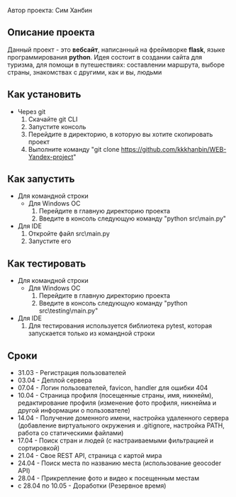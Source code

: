 Автор проекта: Сим Ханбин

## Описание проекта
Данный проект - это **вебсайт**, написанный на фреймворке **flask**, языке 
программирования **python**. Идея состоит в создании сайта для туризма, 
для помощи в путешествиях: составлении маршрута, выборе страны, знакомствах с 
другими, как и вы, людьми

## Как установить
- Через git
    1. Скачайте git CLI
    2. Запустите консоль
    3. Перейдите в директорию, в которую вы хотите скопировать проект
    4. Выполните команду "git clone https://github.com/kkkhanbin/WEB-Yandex-project"

## Как запустить
- Для командной строки
    - Для Windows ОС
        1. Перейдите в главную директорию проекта
        2. Введите в консоль следующую команду "python src\main.py"
- Для IDE
    1. Откройте файл src\main.py
    2. Запустите его

## Как тестировать
- Для командной строки
    - Для Windows ОС
        1. Перейдите в главную директорию проекта
        2. Введите в консоль следующую команду "python src\testing\main.py"
- Для IDE
    1. Для тестирования используется библиотека pytest, которая запускается 
    только из командной строки

## Сроки
- 31.03 - Регистрация пользователей
- 03.04 - Деплой сервера
- 07.04 - Логин пользователей, favicon, handler для ошибки 404
- 10.04 - Страница профиля (посещенные страны, имя, никнейм), редактирование 
профиля (изменение фото профиля, никнейма и другой информации о пользователе)
- 14.04 - Получение доменного имени, настройка удаленного сервера (добавление
виртуального окружения и .gitignore, настройка PATH, работа со статическими 
файлами)
- 17.04 - Поиск стран и людей (с настраиваемыми фильтрацией и сортировкой)
- 21.04 - Свое REST API, страница с картой мира
- 24.04 - Поиск места по названию места (использование geocoder API)
- 28.04 - Прикрепление фото и видео к посещенным местам
- с 28.04 по 10.05 - Доработки (Резервное время)
